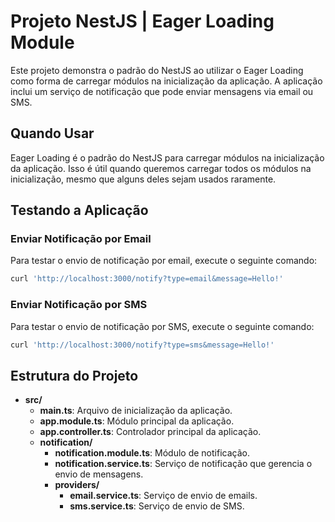 # Projeto NestJS | Eager Loading Module

Este projeto demonstra o padrão do NestJS ao utilizar o Eager Loading como forma de carregar módulos na inicialização da aplicação. A aplicação inclui um serviço de notificação que pode enviar mensagens via email ou SMS.

## Quando Usar

Eager Loading é o padrão do NestJS para carregar módulos na inicialização da aplicação. Isso é útil quando queremos carregar todos os módulos na inicialização, mesmo que alguns deles sejam usados raramente.

## Testando a Aplicação

### Enviar Notificação por Email

Para testar o envio de notificação por email, execute o seguinte comando:
```bash
curl 'http://localhost:3000/notify?type=email&message=Hello!'
```

### Enviar Notificação por SMS

Para testar o envio de notificação por SMS, execute o seguinte comando:
```bash
curl 'http://localhost:3000/notify?type=sms&message=Hello!'
```

## Estrutura do Projeto

- **src/**
  - **main.ts**: Arquivo de inicialização da aplicação.
  - **app.module.ts**: Módulo principal da aplicação.
  - **app.controller.ts**: Controlador principal da aplicação.
  - **notification/**
    - **notification.module.ts**: Módulo de notificação.
    - **notification.service.ts**: Serviço de notificação que gerencia o envio de mensagens.
    - **providers/**
      - **email.service.ts**: Serviço de envio de emails.
      - **sms.service.ts**: Serviço de envio de SMS.

